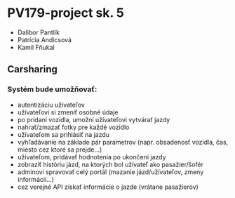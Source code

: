 # PV179-project sk. 5
* Dalibor Pantlík 
* Patrícia Andicsová 
* Kamil Fňukal

## Carsharing

### Systém bude umožňovať:
* autentizáciu užívateľov
* užívateľovi si zmeniť osobné údaje
* po pridaní vozidla, umožní užívateľovi vytvárať jazdy
* nahrať/zmazať fotky pre každé vozidlo
* užívateľom sa prihlásiť na jazdu
* vyhľadávanie na základe pár parametrov (napr. obsadenosť vozidla, čas, miesto cez ktoré sa prejde...)
* užívateľom, pridávať hodnotenia po ukončení jazdy
* zobraziť históriu jázd, na ktorých bol užívateľ ako pasažier/šofér
* adminovi spravovať celý portál (mazanie jázd/užívateľov, zmeny informácií...)
* cez verejné API získať informácie o jazde (vrátane pasažierov)
